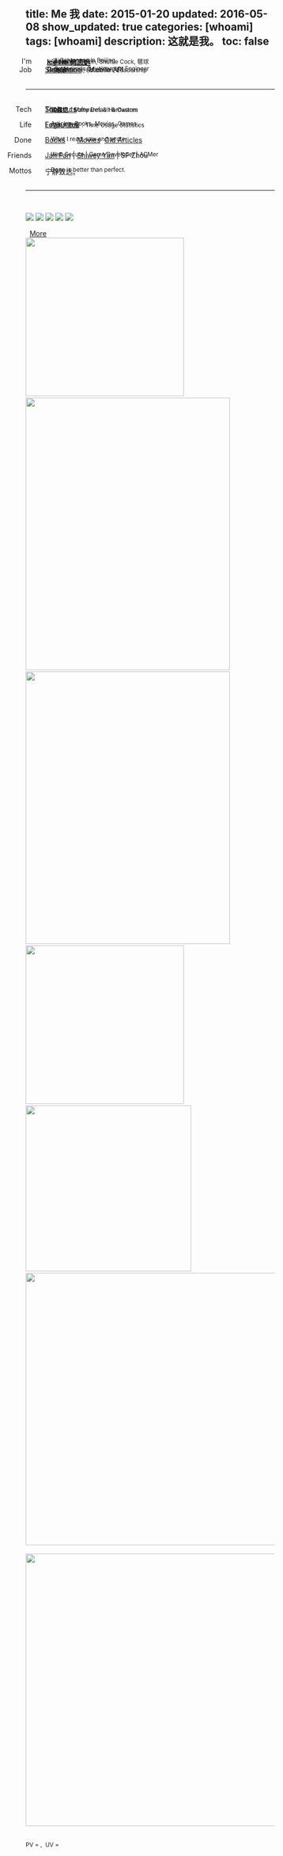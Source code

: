 title: Me 我
date: 2015-01-20
updated: 2016-05-08
show_updated: true
categories: [whoami]
tags: [whoami]
description: 这就是我。
toc: false
----------

<span class="key_pos">I'm</span>  <span class="val_pos"> <i class="fa fa-user-secret">&nbsp;</i> &nbsp;__<a href="#qr_code" target="_top" onclick="document.getElementById('qr_code').className='pic_styl'; setTimeout(function(){ $('#qr_code').fadeOut(100).fadeIn(150).fadeOut(100).fadeIn(150); }, 200);">Ice He 何志远</a>__ </span>
<span class="val_pos"> &nbsp; &nbsp; &nbsp;<sup><i class="fa fa-paper-plane">&nbsp;</i> A Cantonese in Beijing</sup> </span>
<span class="val_pos"> <i class="fa fa-envelope-square">&nbsp;</i> &nbsp;<x@icehe.me> </span>
<span class="val_pos"> &nbsp; &nbsp; &nbsp;<sup><i class="fa fa-heart">&nbsp;</i> Animate, Zhixin, Shuttle Cock, 毽球</sup> </span>

<br/> <span class="key_pos">Job</span>  <span class="val_pos"> <i class="fa fa-weibo">&nbsp;</i> [Sina Weibo](http://weibo.com/2181657940/) - Mobile API </span>
<span class="val_pos"> &nbsp; &nbsp; &nbsp;<sup><i class="fa fa-puzzle-piece">&nbsp;</i> Server-side Development Engineer </sup> </span>
<span class="val_pos"> <i class="fa fa-file-text-o">&nbsp;</i> &nbsp;[Resume](/resume) </span>
<span class="val_pos"> &nbsp; &nbsp; &nbsp;<sup><i class="fa fa-gear">&nbsp;</i> 简历: Skills, Education, Leadership</sup> </span>
<span class="val_pos"> <i class="fa fa-github">&nbsp;</i> &nbsp;[Github](http://github.com/IceHe) </span> <br/><br/>

---
<!--<br/> <span class="key_pos">Mine</span> <span class="val_pos"> <i class="fa fa-list">&nbsp;</i> [Index](/index) </span>-->
<!--<span class="val_pos"> &nbsp; &nbsp; &nbsp;<sup>博客目录</sup> </span>-->
<br/> <span class="key_pos">Tech</span> <span class="val_pos"> <i class="fa fa-gears">&nbsp;</i> [Tools](/tools/) &nbsp; &nbsp; &nbsp;  </span>
<span class="val_pos"> &nbsp; &nbsp; &nbsp;<sup>工具控：Softwares & Hardwares</sup> </span>
<span class="val_pos"> <i class="fa fa-keyboard-o">&nbsp;</i> [Shortcuts](/mac_shortcuts/) </span>
<span class="val_pos"> &nbsp; &nbsp; &nbsp;<sup>键盘党：Many Default & Custom</sup> </span>

<br/> <span class="key_pos">Life</span> <span class="val_pos"> <i class="fa fa-calendar">&nbsp;</i> [Logs](/lifelogs) &nbsp;</span>
<span class="val_pos"> &nbsp; &nbsp; &nbsp;<sup>个人大数据：Time Usage Statistics</sup> </span>
<span class="val_pos"> <i class="fa fa-heart-o">&nbsp;</i> [Favourites](/favourites) </span>
<span class="val_pos"> &nbsp; &nbsp; &nbsp;<sup>Articles, Books, Movies, Games …</sup> </span>

<br/> <span class="key_pos">Done</span> <span class="val_pos icon-douban"> &nbsp; [Books](https://book.douban.com/people/IceHeGZ/collect?sort=rating&start=0&mode=grid&tags_sort=count)&nbsp; &nbsp; <i class="fa fa-film">&nbsp;</i> [Movies](https://movie.douban.com/people/IceHeGZ/collect?sort=rating&start=0&mode=grid&tags_sort=count)&nbsp; <span class="icon-qzone">[Old Articles](http://290841032.qzone.qq.com/)</span></span>
<span class="val_pos"> &nbsp; &nbsp; &nbsp;<sup>What I read, saw and wrote.</sup> </span>

<br/> <span class="key_pos">Friends</span> <span class="val_pos"> <i class="fa fa-users">&nbsp;</i> [Jan Fan](http://janfan.github.io/) | [Shiwey Yan](http://shiweyyan.github.io/) | SF Zhou </span>
<span class="val_pos"> &nbsp; &nbsp; &nbsp;<sup>Web Secure | Game Developer | ACMer</sup> </span>

<br/> <span class="key_pos">Mottos</span> <span class="val_pos"> <i class="fa fa-comment">&nbsp;</i> 宁静致远。 </span>
<span class="val_pos"> &nbsp; &nbsp; &nbsp;<sup>Done is better than perfect.</sup> </span> <br/> <br/>

---
<br/> <div class="center"> <img src="http://7vzp68.com1.z0.glb.clouddn.com/about/avatar_00.jpg" class="pic_styl" style="margin-left: 0px" /> <img src="http://7vzp68.com1.z0.glb.clouddn.com/about/avatar_01a.jpg" class="pic_styl" /> <img id="qr_code" src="http://7vzp68.com1.z0.glb.clouddn.com/about_original/qrcode_00.jpg" class="hidden pic_styl" /> <img src="http://7vzp68.com1.z0.glb.clouddn.com/about/avatar_04.jpg" class="pic_styl" /> <img src="http://7vzp68.com1.z0.glb.clouddn.com/about/avatar_03a.jpg" class="pic_styl" />
</div>
<div id="more" class="center"> <i class="fa fa-toggle-down">&nbsp;</i> <a href="#Social_Network" onclick="">More</a> </div> <div id="life_img" class="center hidden"> <img src="http://7vzp68.com1.z0.glb.clouddn.com/about/memorable_00.jpg" style="height: 320px;" /> &nbsp; <img src="http://7vzp68.com1.z0.glb.clouddn.com/about/dorm_00.jpg" style="height: 550px; width: 413;" /> &nbsp; <img src="http://7vzp68.com1.z0.glb.clouddn.com/about/jianqiu_00.jpg" style="height: 550px; width: 413;" /> &nbsp; <img src="http://7vzp68.com1.z0.glb.clouddn.com/about/handicraft_00.jpg" style="height: 320px;" /> &nbsp; <img src="http://7vzp68.com1.z0.glb.clouddn.com/about/jianqiu_01.gif" style="height: 335px;" /> &nbsp; <img src="http://7vzp68.com1.z0.glb.clouddn.com/about/duokan_read_history.png" style="height: 550px; width: auto;" /> &nbsp; <img src="http://7vzp68.com1.z0.glb.clouddn.com/about/sina_work_place.png" style="height: 550px; width:auto;" /> </div> <br/>

<sup>PV = <span id="busuanzi_value_site_pv"></span> ,&nbsp; UV = <span id="busuanzi_value_site_uv"></span></sup>

<style type="text/css"> .key_pos{position: absolute; right: 75%; text-align: left;} .val_pos{position: absolute; left: 27%;} .red{color: gray;} article img.pic_styl{height: 140px; width: auto; margin-right: 10px;} </style>
<script src="//libs.baidu.com/jquery/2.0.3/jquery.min.js"></script> <script type="text/javascript">$('#more').click(function(){ $('#life_img').removeClass('hidden'); $(this).addClass('hidden');}); </script>
